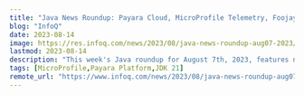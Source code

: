 ```yaml
---
title: "Java News Roundup: Payara Cloud, MicroProfile Telemetry, Foojay.io Calendar, JVM Language Summit"
blog: "InfoQ"
date: 2023-08-14
image: https://res.infoq.com/news/2023/08/java-news-roundup-aug07-2023/en/headerimage/java-istock-image-01-1692011268290.jpg
lastmod: 2023-08-14
description: "This week's Java roundup for August 7th, 2023, features news from JDK 22, JDK 21, GraalVM Native Build Tools 0.9.24, Spring Cloud 2023.0.0-M1, Sp..."
tags: [MicroProfile,Payara Platform,JDK 21]
remote_url: "https://www.infoq.com/news/2023/08/java-news-roundup-aug07-2023/?utm_campaign=infoq_content&utm_source=infoq&utm_medium=feed&utm_term=Java"
---
```

